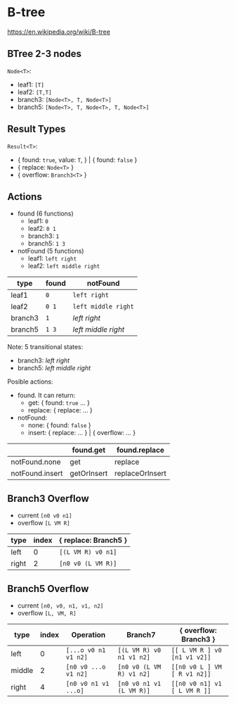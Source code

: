 # B-tree

https://en.wikipedia.org/wiki/B-tree

## BTree 2-3 nodes 

`Node<T>`:

- leaf1: `[T]`
- leaf2: `[T,T]`
- branch3: `[Node<T>, T, Node<T>]`
- branch5: `[Node<T>, T, Node<T>, T, Node<T>]`

## Result Types

`Result<T>`:

- { found: `true`, value: `T`,  } |
  { found: `false` }
- { replace: `Node<T>` }
- { overflow: `Branch3<T>` }

## Actions

- found (6 functions)
  - leaf1: `0`
  - leaf2: `0 1`
  - branch3: `1`
  - branch5: `1 3`
- notFound (5 functions)
  - leaf1: `left right`
  - leaf2: `left middle right`

|type   |found|notFound           |
|-------|-----|-------------------|
|leaf1  |`0`  |`left right`       |
|leaf2  |`0 1`|`left middle right`|
|branch3|`1`  |_left right_       |
|branch5|`1 3`|_left middle right_|

Note: 5 transitional states:
- branch3: _left right_
- branch5: _left middle right_

Posible actions:

- found. It can return:
  - get: { found: `true` ... }
  - replace: { replace: ... }
- notFound:
  - none: { found: `false` }
  - insert: { replace: ... } | { overflow: ... }

|               |found.get  |found.replace  |
|---------------|-----------|---------------|
|notFound.none  |get        |replace        |
|notFound.insert|getOrInsert|replaceOrInsert|

## Branch3 Overflow

- current `[n0 v0 n1]`
- overflow `[L VM R]`

|type  |index|{ replace: Branch5 }|
|------|-----|--------------------|
|left  |    0|`[(L VM R) v0 n1]`  |
|right |    2|`[n0 v0 (L VM R)]`  |

## Branch5 Overflow 

- current `[n0, v0, n1, v1, n2]`
- overflow `[L, VM, R]`

|type  |index|Operation           |Branch7                 |{ overflow: Branch3 }       |
|------|-----|--------------------|------------------------|----------------------------|
|left  |    0|`[...o v0 n1 v1 n2]`|`[(L VM R) v0 n1 v1 n2]`|`[[ L VM R ] v0 [n1 v1 v2]]`|
|middle|    2|`[n0 v0 ...o v1 n2]`|`[n0 v0 (L VM R) v1 n2]`|`[[n0 v0 L ] VM [ R v1 n2]]`|
|right |    4|`[n0 v0 n1 v1 ...o]`|`[n0 v0 n1 v1 (L VM R)]`|`[[n0 v0 n1] v1 [ L VM R ]]`|
